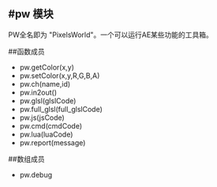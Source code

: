 #pw 模块
---

PW全名即为 "PixelsWorld"。一个可以运行AE某些功能的工具箱。

##函数成员

- pw.getColor(x,y)
- pw.setColor(x,y,R,G,B,A)
- pw.ch(name,id)
- pw.in2out()
- pw.glsl(glslCode)
- pw.full_glsl(full_glslCode)
- pw.js(jsCode)
- pw.cmd(cmdCode)
- pw.lua(luaCode)
- pw.report(message)

##数组成员

- pw.debug
